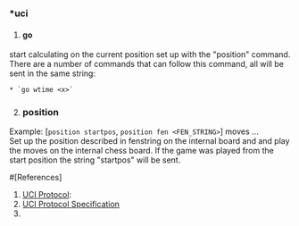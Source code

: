 ### *uci


1. #### go
start calculating on the current position set up with the "position" command.
There are a number of commands that can follow this command, all will be sent in the same string: 

    * `go wtime <x>`


2. ### position
Example: [`position startpos`, `position fen <FEN_STRING>`] moves <move1> ... <move2>
<br/>
Set up the position described in fenstring on the internal board and and play the moves on the internal chess board.
If the game was played from the start position the string "startpos" will be sent.


#[References]
1. [UCI Protocol](https://backscattering.de/chess/uci/):
2. [UCI Protocol Specification](https://gist.github.com/DOBRO/2592c6dad754ba67e6dcaec8c90165bf)
3. 